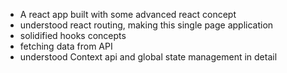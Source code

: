 - A react app built with some advanced react concept
- understood react routing, making this single page application
- solidified hooks concepts
- fetching data from API 
- understood Context api and global state management in detail
